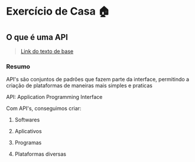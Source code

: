 # Exercício de Casa 🏠 

## O que é uma API

> [Link do texto de base](https://www.techtudo.com.br/listas/2020/06/o-que-e-api-e-para-que-serve-cinco-perguntas-e-respostas.ghtml)

### Resumo

API's são conjuntos de padrões que fazem parte da interface, permitindo a criação de plataformas de maneiras mais simples e praticas

API: Application Programming Interface 

Com API's, conseguimos criar:

1. Softwares

2. Aplicativos

3. Programas

4. Plataformas diversas